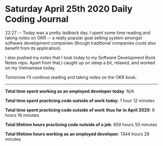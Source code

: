 # Saturday April 25th 2020 Daily Coding Journal

22:27 -- Today was a pretty laidback day. I spent some time reading and taking notes on OKR -- a really popular goal setting system amongst software development companies (though traditional companies could also benefit from its application).

I also pushed my notes that I took today to my Software Development Book Notes repo. Apart from that,I caught up on sleep a bit, relaxed, and worked on my Vietnamese today.

Tomorrow I'll continue reading and taking notes on the OKR book.
___
**Total time spent working as an employed developer today**: N/A

**Total time spent practicing code outside of work today**: 1 hour 12 minutes

**Total time spent practicing code outside of work thus far in April 2020**: 8 hours 16 minutes

**Total lifetime hours practicing code outside of a job**: 859 hours 50 minutes

**Total lifetime hours working as an employed developer**: 1344 hours 28 minutes